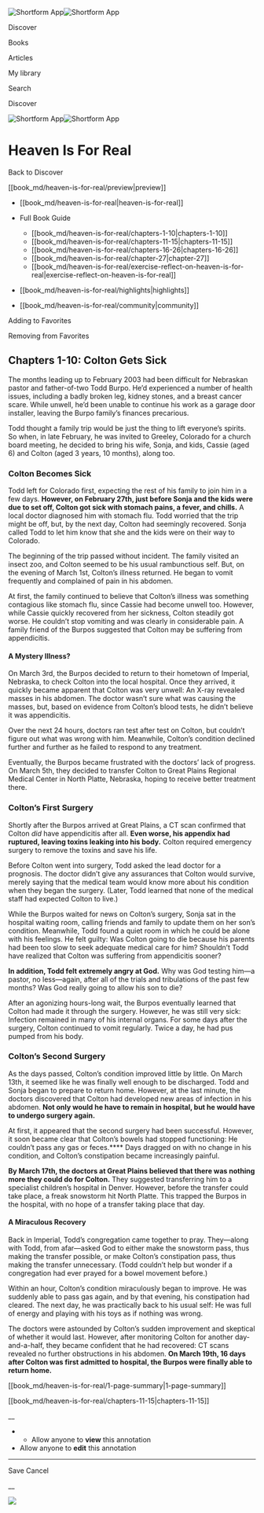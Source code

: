![Shortform App](/img/logo.36a2399e.svg)![Shortform App](/img/logo-dark.70c1b072.svg)

Discover

Books

Articles

My library

Search

Discover

![Shortform App](/img/logo.36a2399e.svg)![Shortform App](/img/logo-dark.70c1b072.svg)

# Heaven Is For Real

Back to Discover

[[book_md/heaven-is-for-real/preview|preview]]

  * [[book_md/heaven-is-for-real|heaven-is-for-real]]
  * Full Book Guide

    * [[book_md/heaven-is-for-real/chapters-1-10|chapters-1-10]]
    * [[book_md/heaven-is-for-real/chapters-11-15|chapters-11-15]]
    * [[book_md/heaven-is-for-real/chapters-16-26|chapters-16-26]]
    * [[book_md/heaven-is-for-real/chapter-27|chapter-27]]
    * [[book_md/heaven-is-for-real/exercise-reflect-on-heaven-is-for-real|exercise-reflect-on-heaven-is-for-real]]
  * [[book_md/heaven-is-for-real/highlights|highlights]]
  * [[book_md/heaven-is-for-real/community|community]]



Adding to Favorites 

Removing from Favorites 

## Chapters 1-10: Colton Gets Sick

The months leading up to February 2003 had been difficult for Nebraskan pastor and father-of-two Todd Burpo. He’d experienced a number of health issues, including a badly broken leg, kidney stones, and a breast cancer scare. While unwell, he’d been unable to continue his work as a garage door installer, leaving the Burpo family’s finances precarious.

Todd thought a family trip would be just the thing to lift everyone’s spirits. So when, in late February, he was invited to Greeley, Colorado for a church board meeting, he decided to bring his wife, Sonja, and kids, Cassie (aged 6) and Colton (aged 3 years, 10 months), along too.

### Colton Becomes Sick

Todd left for Colorado first, expecting the rest of his family to join him in a few days. **However, on February 27th, just before Sonja and the kids were due to set off, Colton got sick with stomach pains, a fever, and chills.** A local doctor diagnosed him with stomach flu. Todd worried that the trip might be off, but, by the next day, Colton had seemingly recovered. Sonja called Todd to let him know that she and the kids were on their way to Colorado.

The beginning of the trip passed without incident. The family visited an insect zoo, and Colton seemed to be his usual rambunctious self. But, on the evening of March 1st, Colton’s illness returned. He began to vomit frequently and complained of pain in his abdomen.

At first, the family continued to believe that Colton’s illness was something contagious like stomach flu, since Cassie had become unwell too. However, while Cassie quickly recovered from her sickness, Colton steadily got worse. He couldn’t stop vomiting and was clearly in considerable pain. A family friend of the Burpos suggested that Colton may be suffering from appendicitis.

#### A Mystery Illness?

On March 3rd, the Burpos decided to return to their hometown of Imperial, Nebraska, to check Colton into the local hospital. Once they arrived, it quickly became apparent that Colton was very unwell: An X-ray revealed masses in his abdomen. The doctor wasn’t sure what was causing the masses, but, based on evidence from Colton’s blood tests, he didn’t believe it was appendicitis.

Over the next 24 hours, doctors ran test after test on Colton, but couldn’t figure out what was wrong with him. Meanwhile, Colton’s condition declined further and further as he failed to respond to any treatment.

Eventually, the Burpos became frustrated with the doctors’ lack of progress. On March 5th, they decided to transfer Colton to Great Plains Regional Medical Center in North Platte, Nebraska, hoping to receive better treatment there.

### Colton’s First Surgery

Shortly after the Burpos arrived at Great Plains, a CT scan confirmed that Colton _did_ have appendicitis after all. **Even worse, his appendix had ruptured, leaving toxins leaking into his body.** Colton required emergency surgery to remove the toxins and save his life.

Before Colton went into surgery, Todd asked the lead doctor for a prognosis. The doctor didn’t give any assurances that Colton would survive, merely saying that the medical team would know more about his condition when they began the surgery. (Later, Todd learned that none of the medical staff had expected Colton to live.)

While the Burpos waited for news on Colton’s surgery, Sonja sat in the hospital waiting room, calling friends and family to update them on her son’s condition. Meanwhile, Todd found a quiet room in which he could be alone with his feelings. He felt guilty: Was Colton going to die because his parents had been too slow to seek adequate medical care for him? Shouldn’t Todd have realized that Colton was suffering from appendicitis sooner?

**In addition, Todd felt extremely angry at God.** Why was God testing him—a pastor, no less—again, after all of the trials and tribulations of the past few months? Was God really going to allow his son to die?

After an agonizing hours-long wait, the Burpos eventually learned that Colton had made it through the surgery. However, he was still very sick: Infection remained in many of his internal organs. For some days after the surgery, Colton continued to vomit regularly. Twice a day, he had pus pumped from his body.

### Colton’s Second Surgery

As the days passed, Colton’s condition improved little by little. On March 13th, it seemed like he was finally well enough to be discharged. Todd and Sonja began to prepare to return home. However, at the last minute, the doctors discovered that Colton had developed new areas of infection in his abdomen. **Not only would he have to remain in hospital, but he would have to undergo surgery again.**

At first, it appeared that the second surgery had been successful. However, it soon became clear that Colton’s bowels had stopped functioning: He couldn’t pass any gas or feces.**** Days dragged on with no change in his condition, and Colton’s constipation became increasingly painful.

**By March 17th, the doctors at Great Plains believed that there was nothing more they could do for Colton.** They suggested transferring him to a specialist children’s hospital in Denver. However, before the transfer could take place, a freak snowstorm hit North Platte. This trapped the Burpos in the hospital, with no hope of a transfer taking place that day.

#### A Miraculous Recovery

Back in Imperial, Todd’s congregation came together to pray. They—along with Todd, from afar—asked God to either make the snowstorm pass, thus making the transfer possible, or make Colton’s constipation pass, thus making the transfer unnecessary. (Todd couldn’t help but wonder if a congregation had ever prayed for a bowel movement before.)

Within an hour, Colton’s condition miraculously began to improve. He was suddenly able to pass gas again, and by that evening, his constipation had cleared. The next day, he was practically back to his usual self: He was full of energy and playing with his toys as if nothing was wrong.

The doctors were astounded by Colton’s sudden improvement and skeptical of whether it would last. However, after monitoring Colton for another day-and-a-half, they became confident that he had recovered: CT scans revealed no further obstructions in his abdomen. **On March 19th, 16 days after Colton was first admitted to hospital, the Burpos were finally able to return home.**

[[book_md/heaven-is-for-real/1-page-summary|1-page-summary]]

[[book_md/heaven-is-for-real/chapters-11-15|chapters-11-15]]

__

  *   * Allow anyone to **view** this annotation
  * Allow anyone to **edit** this annotation



* * *

Save Cancel

__




![](https://bat.bing.com/action/0?ti=56018282&Ver=2&mid=92941c78-56b9-4d9a-b324-c9fa03cf8a87&sid=49fff5b0636c11eeb9c611038afc8668&vid=4a005010636c11ee80c703d4c4a7acd5&vids=0&msclkid=N&pi=0&lg=en-US&sw=800&sh=600&sc=24&nwd=1&tl=Shortform%20%7C%20Heaven%20Is%20For%20Real&p=https%3A%2F%2Fwww.shortform.com%2Fapp%2Fbook%2Fheaven-is-for-real%2Fchapters-1-10&r=&lt=408&evt=pageLoad&sv=1&rn=216473)
